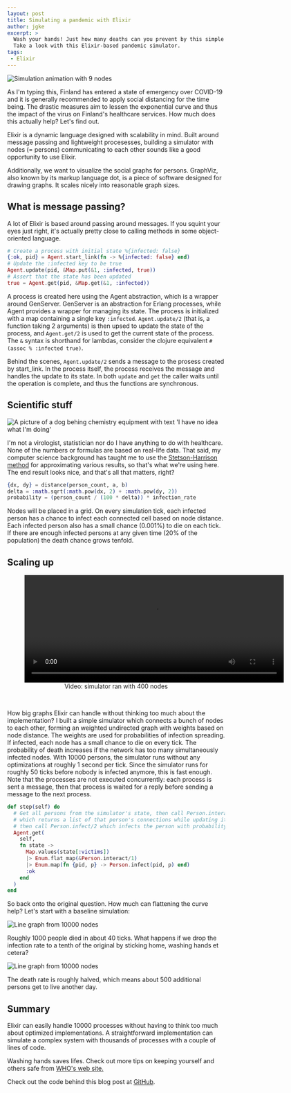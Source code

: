 ```yaml
---
layout: post
title: Simulating a pandemic with Elixir
author: jgke
excerpt: >
  Wash your hands! Just how many deaths can you prevent by this simple trick?
  Take a look with this Elixir-based pandemic simulator.
tags:
 - Elixir
---
```


<img src="/img/simulating-pandemics-with-elixir/simulation.gif"
     alt="Simulation animation with 9 nodes" />

As I'm typing this, Finland has entered a state of emergency over COVID-19 and
it is generally recommended to apply social distancing for the time being. The
drastic measures aim to lessen the exponential curve and thus the impact of the
virus on Finland's healthcare services. How much does this actually help? Let's
find out.

Elixir is a dynamic language designed with scalability in mind. Built around
message passing and lightweight procesesses, building a simulator with nodes (=
persons) communicating to each other sounds like a good opportunity to use
Elixir.

Additionally, we want to visualize the social graphs for persons. GraphViz,
also known by its markup language dot, is a piece of software designed for
drawing graphs. It scales nicely into reasonable graph sizes.

What is message passing?
------------------------

A lot of Elixir is based around passing around messages. If you squint your
eyes just right, it's actually pretty close to calling methods in some
object-oriented language.

```elixir
# Create a process with initial state %{infected: false}
{:ok, pid} = Agent.start_link(fn -> %{infected: false} end)
# Update the :infected key to be true
Agent.update(pid, &Map.put(&1, :infected, true))
# Assert that the state has been updated
true = Agent.get(pid, &Map.get(&1, :infected))
```

A process is created here using the Agent abstraction, which is a wrapper
around GenServer. GenServer is an abstraction for Erlang processes, while Agent
provides a wrapper for managing its state. The process is initialized with a
map containing a single key `:infected`. `Agent.update/2` (that is, a function
taking 2 arguments) is then upsed to update the state of the process, and
`Agent.get/2` is used to get the current state of the process. The `&` syntax
is shorthand for lambdas, consider the clojure equivalent `#(assoc % :infected
true)`.

Behind the scenes, `Agent.update/2` sends a message to the prosess created by
start_link. In the process itself, the process receives the message and handles
the update to its state. In both `update` and `get` the caller waits until the
operation is complete, and thus the functions are synchronous.

Scientific stuff
----------------

<img src="/img/simulating-pandemics-with-elixir/science.jpeg"
     alt="A picture of a dog behing chemistry equipment with text 'I have no idea what I'm doing'" />

I'm not a virologist, statistician nor do I have anything to do with
healthcare. None of the numbers or formulas are based on real-life data. That
said, my computer science background has taught me to use the
[Stetson-Harrison method](https://www.urbandictionary.com/define.php?term=Stetson-Harrison%20method)
for approximating various results, so that's what we're using here. The end
result looks nice, and that's all that matters, right?

```elixir
{dx, dy} = distance(person_count, a, b)
delta = :math.sqrt(:math.pow(dx, 2) + :math.pow(dy, 2))
probability = (person_count / (100 * delta)) * infection_rate
```

Nodes will be placed in a grid. On every simulation tick, each infected person
has a chance to infect each connected cell based on node distance. Each
infected person also has a small chance (0.001%) to die on each tick. If there
are enough infected persons at any given time (20% of the population) the death
chance grows tenfold.

Scaling up
----------

<figure>
  <video width="600" height="248" controls="controls">
  <source src="/img/simulating-pandemics-with-elixir/output-1.webm" type="video/webm"></source>
  </video>
  <figcaption style="text-align: center">Video: simulator ran with 400 nodes</figcaption>
</figure>
<br />

How big graphs Elixir can handle without thinking too much about the
implementation? I built a simple simulator which connects a bunch of nodes to
each other, forming an weighted undirected graph with weights based on node
distance. The weights are used for probabilities of infection spreading. If
infected, each node has a small chance to die on every tick. The probability of
death increases if the network has too many simultaneously infected nodes. With
10000 persons, the simulator runs without any optimizations at roughly 1 second
per tick. Since the simulator runs for roughly 50 ticks before nobody is
infected anymore, this is fast enough. Note that the processes are not executed
concurrently: each process is sent a message, then that process is waited for a
reply before sending a message to the next process.

```elixir
def step(self) do
  # Get all persons from the simulator's state, then call Person.interact/1
  # which returns a list of that person's connections while updating its state,
  # then call Person.infect/2 which infects the person with probability p
  Agent.get(
    self,
    fn state ->
      Map.values(state[:victims])
      |> Enum.flat_map(&Person.interact/1)
      |> Enum.map(fn {pid, p} -> Person.infect(pid, p) end)
      :ok
    end
  )
end
```

So back onto the original question. How much can flattening the curve help? Let's start with a
baseline simulation:

<img src="/img/simulating-pandemics-with-elixir/graph-1.png" alt="Line graph from 10000 nodes" />

Roughly 1000 people died in about 40 ticks. What happens if we drop the
infection rate to a tenth of the original by sticking home, washing hands et
cetera?

<img src="/img/simulating-pandemics-with-elixir/graph-2.png" alt="Line graph from 10000 nodes" />

The death rate is roughly halved, which means about 500 additional persons get
to live another day.

Summary
-------

Elixir can easily handle 10000 processes without having to think too much about
optimized implementations. A straightforward implementation can simulate a
complex system with thousands of processes with a couple of lines of code.

Washing hands saves lifes. Check out more tips on keeping yourself and others
safe from [WHO's web site.](https://www.who.int/emergencies/diseases/novel-coronavirus-2019/advice-for-public)

Check out the code behind this blog post at [GitHub](https://github.com/jgke/epidemic).
